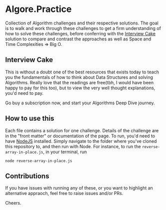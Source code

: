 # Algore.Practice

Collection of Algorithm challenges and their respective solutions. The goal is to walk and work through these challenges to get a firm understanding of how to solve these challenges, before conferring with the [Interview Cake](interviewcake.com) solution to compare and contrast the approaches as well as Space and Time Complexities => Big O.

## Interview Cake

This is without a doubt one of the best resources that exists today to teach you the fundamentals of how to think about Data Structures and solving Algorithms. Really love that the readings are free(tbh, I would have been happy to pay for this too), but to view the very well thought explanations, you'd need to pay.

Go buy a subscription now, and start your Algorithms Deep Dive journey.

## How to use this

Each file contains a solution for one challenge. Details of the challenge are in the "front matter" or documentation of the page. To run, you'd need to have [NodeJS](nodejs.com) installed. Simply navigate to the folder where you've cloned this repository to, and then run with Node. For instance, to run the `reverse-array-in-place.js`, in your terminal, run

```
node reverse-array-in-place.js
```

## Contributions

If you have issues with running any of these, or you want to highlight an alternative appraoch, feel free to raise issues and/or PRs.

Cheers.
